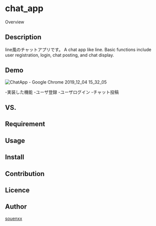 chat_app
====

Overview

## Description
line風のチャットアプリです。
A chat app like line. Basic functions include user registration, login, chat posting, and chat display.

## Demo
![ChatApp - Google Chrome 2019_12_04 15_32_05](https://user-images.githubusercontent.com/38451133/70120548-3788f880-16b0-11ea-8420-b9acfd7ea4f9.png)

-実装した機能
 -ユーザ登録
 -ユーザログイン
 -チャット投稿
 
## VS. 

## Requirement

## Usage

## Install

## Contribution

## Licence

## Author

[souenxx](https://github.com/souenxx)
